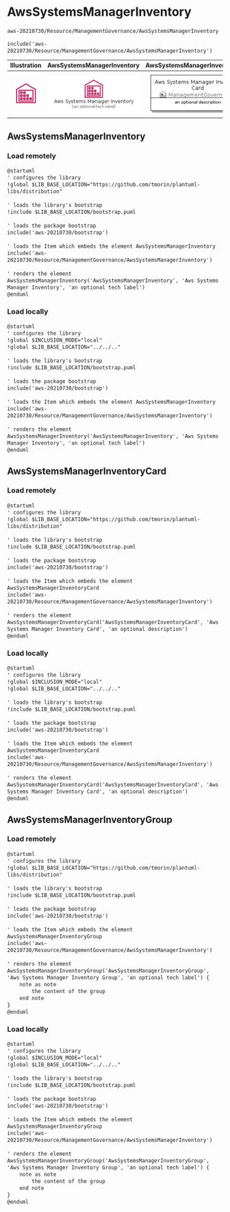 # AwsSystemsManagerInventory


```text
aws-20210730/Resource/ManagementGovernance/AwsSystemsManagerInventory
```

```text
include('aws-20210730/Resource/ManagementGovernance/AwsSystemsManagerInventory')
```



| Illustration | AwsSystemsManagerInventory | AwsSystemsManagerInventoryCard | AwsSystemsManagerInventoryGroup |
| :---: | :---: | :---: | :---: |
| ![illustration for Illustration](../../../aws-20210730/Resource/ManagementGovernance/AwsSystemsManagerInventory.png) | ![illustration for AwsSystemsManagerInventory](../../../aws-20210730/Resource/ManagementGovernance/AwsSystemsManagerInventory.Local.png) | ![illustration for AwsSystemsManagerInventoryCard](../../../aws-20210730/Resource/ManagementGovernance/AwsSystemsManagerInventoryCard.Local.png) | ![illustration for AwsSystemsManagerInventoryGroup](../../../aws-20210730/Resource/ManagementGovernance/AwsSystemsManagerInventoryGroup.Local.png) |




## AwsSystemsManagerInventory

### Load remotely
```plantuml
@startuml
' configures the library
!global $LIB_BASE_LOCATION="https://github.com/tmorin/plantuml-libs/distribution"

' loads the library's bootstrap
!include $LIB_BASE_LOCATION/bootstrap.puml

' loads the package bootstrap
include('aws-20210730/bootstrap')

' loads the Item which embeds the element AwsSystemsManagerInventory
include('aws-20210730/Resource/ManagementGovernance/AwsSystemsManagerInventory')

' renders the element
AwsSystemsManagerInventory('AwsSystemsManagerInventory', 'Aws Systems Manager Inventory', 'an optional tech label')
@enduml
```

### Load locally
```plantuml
@startuml
' configures the library
!global $INCLUSION_MODE="local"
!global $LIB_BASE_LOCATION="../../.."

' loads the library's bootstrap
!include $LIB_BASE_LOCATION/bootstrap.puml

' loads the package bootstrap
include('aws-20210730/bootstrap')

' loads the Item which embeds the element AwsSystemsManagerInventory
include('aws-20210730/Resource/ManagementGovernance/AwsSystemsManagerInventory')

' renders the element
AwsSystemsManagerInventory('AwsSystemsManagerInventory', 'Aws Systems Manager Inventory', 'an optional tech label')
@enduml
```

## AwsSystemsManagerInventoryCard

### Load remotely
```plantuml
@startuml
' configures the library
!global $LIB_BASE_LOCATION="https://github.com/tmorin/plantuml-libs/distribution"

' loads the library's bootstrap
!include $LIB_BASE_LOCATION/bootstrap.puml

' loads the package bootstrap
include('aws-20210730/bootstrap')

' loads the Item which embeds the element AwsSystemsManagerInventoryCard
include('aws-20210730/Resource/ManagementGovernance/AwsSystemsManagerInventory')

' renders the element
AwsSystemsManagerInventoryCard('AwsSystemsManagerInventoryCard', 'Aws Systems Manager Inventory Card', 'an optional description')
@enduml
```

### Load locally
```plantuml
@startuml
' configures the library
!global $INCLUSION_MODE="local"
!global $LIB_BASE_LOCATION="../../.."

' loads the library's bootstrap
!include $LIB_BASE_LOCATION/bootstrap.puml

' loads the package bootstrap
include('aws-20210730/bootstrap')

' loads the Item which embeds the element AwsSystemsManagerInventoryCard
include('aws-20210730/Resource/ManagementGovernance/AwsSystemsManagerInventory')

' renders the element
AwsSystemsManagerInventoryCard('AwsSystemsManagerInventoryCard', 'Aws Systems Manager Inventory Card', 'an optional description')
@enduml
```

## AwsSystemsManagerInventoryGroup

### Load remotely
```plantuml
@startuml
' configures the library
!global $LIB_BASE_LOCATION="https://github.com/tmorin/plantuml-libs/distribution"

' loads the library's bootstrap
!include $LIB_BASE_LOCATION/bootstrap.puml

' loads the package bootstrap
include('aws-20210730/bootstrap')

' loads the Item which embeds the element AwsSystemsManagerInventoryGroup
include('aws-20210730/Resource/ManagementGovernance/AwsSystemsManagerInventory')

' renders the element
AwsSystemsManagerInventoryGroup('AwsSystemsManagerInventoryGroup', 'Aws Systems Manager Inventory Group', 'an optional tech label') {
    note as note
        the content of the group
    end note
}
@enduml
```

### Load locally
```plantuml
@startuml
' configures the library
!global $INCLUSION_MODE="local"
!global $LIB_BASE_LOCATION="../../.."

' loads the library's bootstrap
!include $LIB_BASE_LOCATION/bootstrap.puml

' loads the package bootstrap
include('aws-20210730/bootstrap')

' loads the Item which embeds the element AwsSystemsManagerInventoryGroup
include('aws-20210730/Resource/ManagementGovernance/AwsSystemsManagerInventory')

' renders the element
AwsSystemsManagerInventoryGroup('AwsSystemsManagerInventoryGroup', 'Aws Systems Manager Inventory Group', 'an optional tech label') {
    note as note
        the content of the group
    end note
}
@enduml
```

